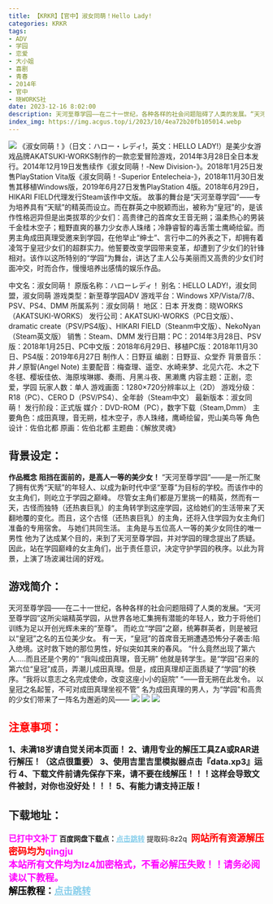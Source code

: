 ```yaml
---
title: 【KRKR】【官中】淑女同萌！Hello Lady!
categories: KRKR
tags:
- ADV
- 学园
- 恋爱
- 大小姐
- 喜剧
- 青春
- 2014年
- 官中
- 晓WORKS社
date: 2023-12-16 8:02:00
description: 天河至尊学园——在二十一世纪，各种各样的社会问题阻碍了人类的发展。“天河至尊学园”这所尖端精英学园，从世界各地汇集拥有潜能的年轻人，致力于将他们训练为足以开创光辉未来的“至尊”。而屹立“学园”之巅，统筹群英者，则是被冠以“皇冠”之名的五位美少女。有一天，“皇冠”的首席音无朔遭遇恐怖分子袭击:陷入绝境。这时救下她的那位男性，好似突如其来的春风。“什么竟然出现了第六人.....而且还是个男的“
index_img: https://img.acgus.top/i/2023/10/4ea72b20fb105014.webp
---
```

![](https://img.acgus.top/i/2023/10/4ea72b20fb105014.webp)
《淑女同萌！》（日文：ハロー・レディ!，英文：HELLO LADY!）是美少女游戏品牌AKATSUKI-WORKS制作的一款恋爱冒险游戏，2014年3月28日全日本发行。2014年12月19日发售续作《淑女同萌！-New Division-》。2018年1月25日发售PlayStation Vita版《淑女同萌！-Superior Entelecheia-》，2018年11月30日发售其移植Windows版，2019年6月27日发售PlayStation 4版。2018年6月29日，HIKARI FIELD代理发行Steam该作中文版。
故事的舞台是“天河至尊学园”——专为培养具有“天赋”的精英而设立。而在群英之中脱颖而出，被称为“皇冠”的，是该作性格迥异但是出类拔萃的少女们：高贵律己的首席女王音无朔；温柔热心的男装千金桂木空子；粗野直爽的暴力少女赤人珠绪；冷静睿智的毒舌策士鹰崎绘留。而男主角成田真理受邀来到学园，在他举止“绅士”、言行中二的外表之下，却拥有着凌驾于皇冠少女们的超群实力。他誓要改变学园带来变革，却遭到了少女们的针锋相对。该作以这所特别的“学园”为舞台，讲达了主人公与美丽而又高贵的少女们时面冲交，时而合作，慢慢培养出感情的娱乐作品。

中文名：淑女同萌！
原版名称：ハローレディ！
别名：HELLO LADY!，淑女同盟，淑女同萌
游戏类型：新至尊学园ADV
游戏平台：Windows XP/Vista/7/8、PSV、PS4、DMM
所属系列：淑女同萌！
地区：日本
开发商：晓WORKS（AKATSUKI-WORKS）
发行公司：AKATSUKI-WORKS（PC日文版）、dramatic create（PSV/PS4版）、HIKARI FIELD（Steanm中文版）、NekoNyan（Steam英文版）
销售：Steam、DMM
发行日期：PC：2014年3月28日、PSV版：2018年1月25日、PC中文版：2018年6月29日、移植PC版：2018年11月30日、PS4版：2019年6月27日
制作人：日野亘
编剧：日野亘、众堂乔
背景音乐：井ノ原智(Angel Note)
主要配音：梅查理、遥空、水崎来梦、北见六花、木之下冬毬、樱坂佳依、海原埃琳娜、奏雨、月黑斗夜、黑濑鹰
内容主题：正剧，恋爱，学园
玩家人数：单人
游戏画面：1280×720分辨率以上（2D）
游戏分级：R18（PC）、CERO D（PSV/PS4）、全年龄（Steam中文）
最新版本：淑女同萌！
发行阶段：正式版
媒介：DVD-ROM（PC），数字下载（Steam,Dmm）
主要角色：成田真理，音无朔，桂木空子，赤人珠绪，鹰崎绘留，兜山美鸟等
角色设计：佐伯北都
原画：佐伯北都
主题曲：《解放灵魂》

## 背景设定：
**作品概念**
**阻挡在面前的，是高人一等的美少女！**
”天河至尊学园”——是一所汇聚了拥有优秀“天赋”的年轻人、以成为新时代中坚“至尊”为目标的学校。而该作中的女主角们，则屹立于学园之巅峰。
尽管女主角们都是万里挑一的精英，然而有一天，古怪而独特（还热衷巨乳）的主角转学到这座学园，这给她们的生活带来了天翻地覆的变化。而且，这个古怪（还热衷巨乳）的主角，还将入住学园为女主角们准备的专用宿舍。
与她们共同生活。
主角是与五位高人一等的美少女同住的唯一男性
他为了达成某个目的，来到了天河至尊学园，并对学园的理念提出了质疑。因此，站在学园巅峰的女主角们，出于责任意识，决定守护学园的秩序。以此为背景，上演了场波澜壮阔的好戏。

## 游戏简介：
天河至尊学园——在二十一世纪，各种各样的社会问题阻碍了人类的发展。“天河至尊学园”这所尖端精英学园，从世界各地汇集拥有潜能的年轻人，致力于将他们训练为足以开创光辉未来的“至尊”。
而屹立“学园”之巅，统筹群英者，则是被冠以“皇冠”之名的五位美少女。
有一天，“皇冠”的首席音无朔遭遇恐怖分子袭击:陷入绝境。这时救下她的那位男性，好似突如其来的春风。
“什么竟然出现了第六人.....而且还是个男的“
“我叫成田真理，音无朔”
他就是转学生。是“学园”召来的第六位“皇冠”成员，弄潮儿成田真理。但是，成田真理却正面质疑了“学园”的秩序。“我将以意志之名完成使命，改变这座小小的庭院”
“——音无朔在此发令。 以皇冠之名起誓，不可对成田真理坐视不管”
名为成田真理的男人，为“学园"和高贵的少女们带来了一阵名为邂逅的风——
![](https://img.acgus.top/i/2023/10/c2a798eaf0105020.webp)
![](https://img.acgus.top/i/2023/10/2f49a2f914105018.webp)
![](https://img.acgus.top/i/2023/10/b25bf8edfb105016.webp)






## <font color=#FF0000 >注意事项：</font>
<font size=3><b>1、未满18岁请自觉关闭本页面！
2、请用专业的解压工具ZA或RAR进行解压！（这点很重要）
3、使用吉里吉里模拟器点击『data.xp3』运行
4、下载文件前请先保存下来，请不要在线解压！！！这样会导致文件被封，对你也没好处！！！
5、有能力请支持正版！</b></font>

## 下载地址：
<font color=#FF00FF size=3><b>已打中文补丁</b></font>
<b>百度网盘下载点：</b><a href="https://pan.baidu.com/s/1q6LJzz1c3r5WC_p6RL-RWw?pwd=8z2q" style="color: #87CEEB;"><b>点击跳转</b></a> 提取码:8z2q
<a style="padding: 0" href="https://post.qingju.org/AD/"><img style="max-width:100%" src="https://img.acgus.top/i/2024/07/478f689b8021d8d499ab43d21acf137a.gif" alt=""></a>
<b><font color=#FF0000 size=4>网站所有资源解压密码均为</b></font><b><font color=#FF00FF size=4>qingju</font><font color=#FF0000 ></font></b><br><b><font color=#FF00FF size=4>本站所有文件均为lz4加密格式，不看必解压失败！！请务必阅读以下教程。</b></font><br><b><font color=#000 size=4>解压教程：</b><a href="https://post.qingju.org/tutorial/000/" style="color: #87CEEB;"><b>点击跳转</b></a>
